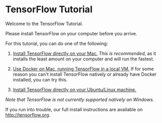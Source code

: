 # TensorFlow Tutorial

Welcome to the TensorFlow Tutorial.

Please install TensorFlow on your computer before you arrive.

For this tutorial, you can do one of the following:

 1. [Install TensorFlow directly on your Mac.](install-mac-native.md)
*This is recommended*, as it installs the least amount on your computer
and will run the fastest.

 1. [Use Docker on Mac, running TensorFlow in a local
VM.](install-mac-docker.md) If for some reason you can't install
TensorFlow natively or already have Docker installed, you can try this.

 1. [Install TensorFlow directly on your Ubuntu/Linux
machine.](install-ubuntu.md)

_Note that TensorFlow is not currently supported natively on Windows._

If you run into trouble, our full install instructions are available
on http://tensorflow.org.






